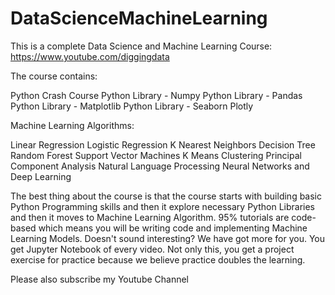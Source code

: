 # DataScienceMachineLearning
This is a complete Data Science and Machine Learning Course: https://www.youtube.com/diggingdata

The course contains:

Python Crash Course
Python Library - Numpy
Python Library - Pandas
Python Library - Matplotlib
Python Library - Seaborn
Plotly

Machine Learning Algorithms:

Linear Regression
Logistic Regression
K Nearest Neighbors
Decision Tree
Random Forest
Support Vector Machines
K Means Clustering
Principal Component Analysis
Natural Language Processing
Neural Networks and Deep Learning

The best thing about the course is that the course starts with building basic Python Programming skills and then it explore necessary Python Libraries and then it moves to Machine Learning Algorithm. 95% tutorials are code-based which means you will be writing code and implementing Machine Learning Models. Doesn't sound interesting? We have got more for you. You get Jupyter Notebook of every video. Not only this, you get a project exercise for practice because we believe practice doubles the learning.

Please also subscribe my Youtube Channel
